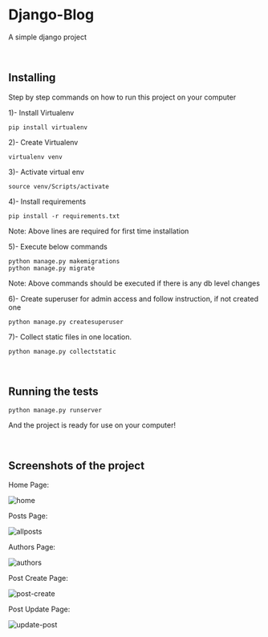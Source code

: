 # Django-Blog
A simple django project

<br>

## Installing

Step by step commands on how to run this project on your computer

1)- Install Virtualenv

```
pip install virtualenv
```

2)- Create Virtualenv

```
virtualenv venv
```

3)- Activate virtual env

```
source venv/Scripts/activate
```

4)- Install requirements

```
pip install -r requirements.txt
```
Note: Above lines are required for first time installation

5)- Execute below commands

```
python manage.py makemigrations
python manage.py migrate
```
Note: Above commands should be executed if there is any db level changes

6)- Create superuser for admin access and follow instruction, if not created one

```
python manage.py createsuperuser
```

7)- Collect static files in one location.

```
python manage.py collectstatic
```
<br>

## Running the tests

```
python manage.py runserver
```
And the project is ready for use on your computer!

<br>

## Screenshots of the project

Home Page:

![home](https://user-images.githubusercontent.com/59236526/112477888-7b5faf80-8d84-11eb-87c9-3c37fa112670.jpg)

Posts Page:

![allposts](https://user-images.githubusercontent.com/59236526/112477894-7c90dc80-8d84-11eb-8fd8-5f8d3505a6d5.jpg)

Authors Page:

![authors](https://user-images.githubusercontent.com/59236526/112477900-7dc20980-8d84-11eb-9d2b-d0193387bc51.jpg)

Post Create Page:

![post-create](https://user-images.githubusercontent.com/59236526/112477906-7ef33680-8d84-11eb-9a28-1e61def15dbd.jpg)

Post Update Page:

![update-post](https://user-images.githubusercontent.com/59236526/112477911-80246380-8d84-11eb-9730-7660b4763080.jpg)
